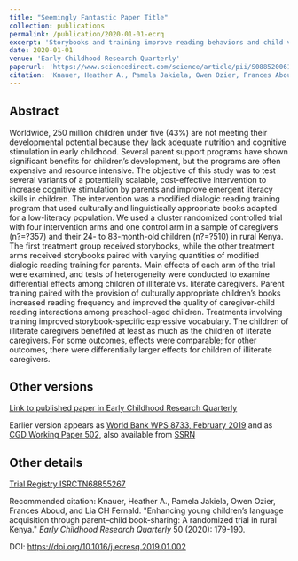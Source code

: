 ```yaml
---
title: "Seemingly Fantastic Paper Title"
collection: publications
permalink: /publication/2020-01-01-ecrq
excerpt: 'Storybooks and training improve reading behaviors and child vocabulary.'
date: 2020-01-01
venue: 'Early Childhood Research Quarterly'
paperurl: 'https://www.sciencedirect.com/science/article/pii/S0885200619300031'
citation: 'Knauer, Heather A., Pamela Jakiela, Owen Ozier, Frances Aboud, and Lia CH Fernald. &quot;Enhancing young children’s language acquisition through parent–child book-sharing: A randomized trial in rural Kenya.&quot; <i>Early Childhood Research Quarterly</i> 50 (2020): 179-190.'
---
```



## Abstract
Worldwide, 250 million children under five (43%) are not meeting their developmental potential because they lack adequate nutrition and cognitive stimulation in early childhood. Several parent support programs have shown significant benefits for children’s development, but the programs are often expensive and resource intensive. The objective of this study was to test several variants of a potentially scalable, cost-effective intervention to increase cognitive stimulation by parents and improve emergent literacy skills in children. The intervention was a modified dialogic reading training program that used culturally and linguistically appropriate books adapted for a low-literacy population. We used a cluster randomized controlled trial with four intervention arms and one control arm in a sample of caregivers (n?=?357) and their 24- to 83-month-old children (n?=?510) in rural Kenya. The first treatment group received storybooks, while the other treatment arms received storybooks paired with varying quantities of modified dialogic reading training for parents. Main effects of each arm of the trial were examined, and tests of heterogeneity were conducted to examine differential effects among children of illiterate vs. literate caregivers. Parent training paired with the provision of culturally appropriate children’s books increased reading frequency and improved the quality of caregiver-child reading interactions among preschool-aged children. Treatments involving training improved storybook-specific expressive vocabulary. The children of illiterate caregivers benefited at least as much as the children of literate caregivers. For some outcomes, effects were comparable; for other outcomes, there were differentially larger effects for children of illiterate caregivers.

## Other versions

[Link to published paper in Early Childhood Research Quarterly](https://www.sciencedirect.com/science/article/pii/S0885200619300031)

Earlier version appears as [World Bank WPS 8733, February 2019](https://documents.worldbank.org/en/publication/documents-reports/documentdetail/792621549557749427/enhancing-young-childrens-language-acquisition-through-parent-child-book-sharing-a-randomized-trial-in-rural-kenya) and as [CGD Working Paper 502](https://www.cgdev.org/publication/enhancing-young-childrens-language-acquisition-through-parent-child-book-sharing), also available from [SSRN](https://papers.ssrn.com/sol3/papers.cfm?abstract_id=3335606)

<!--- ## Data Data and analysis files: [(hosted at RESTUD)](https://academic.oup.com/restud/article-abstract/83/1/231/2461232) / [(hosted at github)](http://owenozier.github.io/files/data/MS17455Supplementary.zip) /  --->


## Other details

[Trial Registry ISRCTN68855267](http://www.isrctn.com/ISRCTN68855267)

Recommended citation: Knauer, Heather A., Pamela Jakiela, Owen Ozier, Frances Aboud, and Lia CH Fernald. &quot;Enhancing young children’s language acquisition through parent–child book-sharing: A randomized trial in rural Kenya.&quot; <i>Early Childhood Research Quarterly</i> 50 (2020): 179-190.

DOI: https://doi.org/10.1016/j.ecresq.2019.01.002

